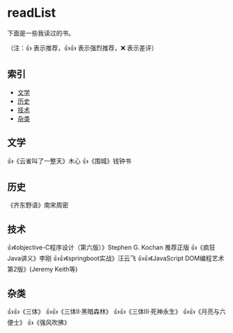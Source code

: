 # readList
下面是一些我读过的书。

（注：:+1: 表示推荐，:+1::+1: 表示强烈推荐，:x: 表示差评）

## 索引

- [文学](#文学)
- [历史](#历史)
- [技术](#技术)
- [杂类](#杂类)

## 文学
:+1:《云雀叫了一整天》木心
:+1:《围城》钱钟书  


## 历史
《齐东野语》南宋周密


## 技术
:+1:《objective-C程序设计（第六版）》Stephen G. Kochan 推荐正版
:+1:《疯狂Java讲义》李刚
:+1::+1:《springboot实战》汪云飞
:+1::+1:《JavaScript DOM编程艺术 第2版》(Jeremy Keith等)

## 杂类
:+1::+1:《三体》
:+1::+1:《三体Ⅱ·黑暗森林》
:+1::+1:《三体Ⅲ·死神永生》
:+1::+1:《月亮与六便士》
:+1:《强风吹拂》
